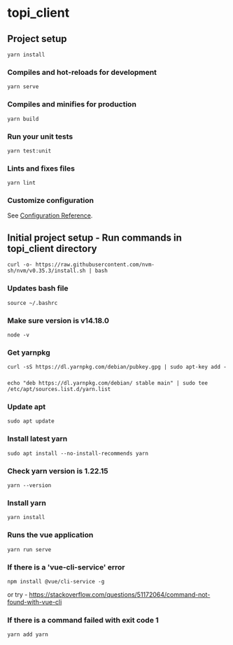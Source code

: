 # topi_client

## Project setup
```
yarn install
```

### Compiles and hot-reloads for development
```
yarn serve
```

### Compiles and minifies for production
```
yarn build
```

### Run your unit tests
```
yarn test:unit
```

### Lints and fixes files
```
yarn lint
```

### Customize configuration
See [Configuration Reference](https://cli.vuejs.org/config/).


## Initial project setup - Run commands in topi_client directory
```
curl -o- https://raw.githubusercontent.com/nvm-sh/nvm/v0.35.3/install.sh | bash
```

### Updates bash file
```
source ~/.bashrc
```

### Make sure version is v14.18.0
```
node -v 
```

### Get yarnpkg
```
curl -sS https://dl.yarnpkg.com/debian/pubkey.gpg | sudo apt-key add -
```

### 
```
echo "deb https://dl.yarnpkg.com/debian/ stable main" | sudo tee /etc/apt/sources.list.d/yarn.list
```

### Update apt 
```
sudo apt update
```

### Install latest yarn
```
sudo apt install --no-install-recommends yarn
```

### Check yarn version is 1.22.15
```
yarn --version
```

### Install yarn
```
yarn install
```

### Runs the vue application
```
yarn run serve
```

### If there is a 'vue-cli-service' error
```
npm install @vue/cli-service -g
```
or try - https://stackoverflow.com/questions/51172064/command-not-found-with-vue-cli

### If there is a command failed with exit code 1
```
yarn add yarn
```
